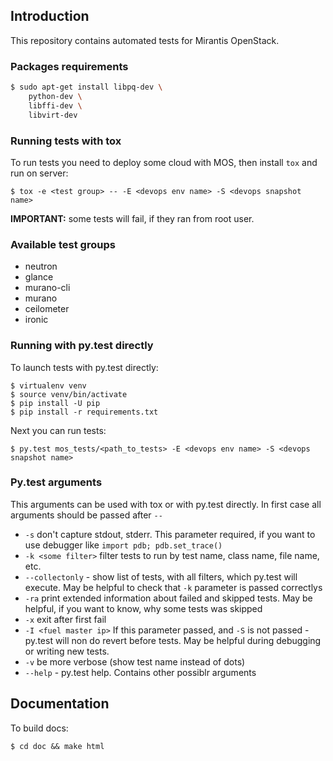 ## Introduction

This repository contains automated tests for Mirantis OpenStack.


### Packages requirements

```bash
$ sudo apt-get install libpq-dev \
    python-dev \
    libffi-dev \
    libvirt-dev
```


### Running tests with tox

To run tests you need to deploy some cloud with MOS, then install `tox` and run on server:

    $ tox -e <test group> -- -E <devops env name> -S <devops snapshot name>

**IMPORTANT:** some tests will fail, if they ran from root user.

### Available test groups

* neutron
* glance
* murano-cli
* murano
* ceilometer
* ironic


### Running with py.test directly

To launch tests with py.test directly:

    $ virtualenv venv
    $ source venv/bin/activate
    $ pip install -U pip
    $ pip install -r requirements.txt

Next you can run tests:

    $ py.test mos_tests/<path_to_tests> -E <devops env name> -S <devops snapshot name>


### Py.test arguments

This arguments can be used with tox or with py.test directly. In first case all arguments should be passed after `--`

* `-s` don't capture stdout, stderr. This parameter required, if you want to use debugger like `import pdb; pdb.set_trace()`
* `-k <some filter>` filter tests to run by test name, class name, file name, etc.
* `--collectonly` - show list of tests, with all filters, which py.test will execute. May be helpful to check that `-k` parameter is passed correctlys
* `-ra` print extended information about failed and skipped tests. May be helpful, if you want to know, why some tests was skipped
* `-x` exit after first fail
* `-I <fuel master ip>` If this parameter passed, and `-S` is not passed - py.test will non do revert before tests. May be helpful during debugging or writing new tests.
* `-v` be more verbose (show test name instead of dots)
* `--help` - py.test help. Contains other possiblr arguments


## Documentation

To build docs:

    $ cd doc && make html
